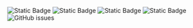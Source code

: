 ![Static Badge](https://img.shields.io/badge/blacklists-60-000000) ![Static Badge](https://img.shields.io/badge/blacklisted-2695626-cc0000) ![Static Badge](https://img.shields.io/badge/whitelisted-2244-00CC00) ![Static Badge](https://img.shields.io/badge/streaming_blacklist-28107-000000) ![GitHub issues](https://img.shields.io/github/issues/fabriziosalmi/blacklists)
